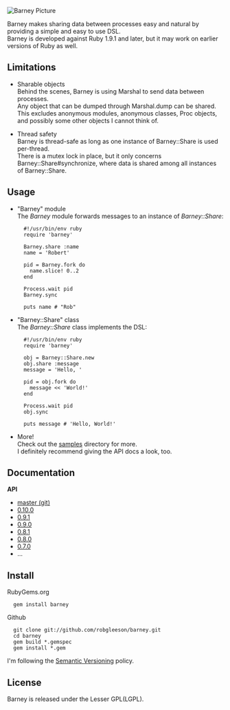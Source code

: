  ![Barney Picture](http://i.imgur.com/VblLQ.png)

Barney makes sharing data between processes easy and natural by providing a simple and easy to use DSL.  
Barney is developed against Ruby 1.9.1 and later, but it may work on earlier versions of Ruby as well.

Limitations  
-----------

* Sharable objects  
  Behind the scenes, Barney is using Marshal to send data between processes.   
  Any object that can be dumped through Marshal.dump can be shared.  
  This excludes anonymous modules, anonymous classes, Proc objects, and possibly some other objects I cannot think of.

* Thread safety  
  Barney is thread-safe as long as one instance of Barney::Share is used per-thread.  
  There is a mutex lock in place, but it only concerns Barney::Share#synchronize, where data is shared among all 
  instances of Barney::Share.

Usage
-----

* "Barney" module   
  The _Barney_ module forwards messages to an instance of _Barney::Share_: 

        #!/usr/bin/env ruby
        require 'barney'

        Barney.share :name
        name = 'Robert'

        pid = Barney.fork do 
          name.slice! 0..2
        end

        Process.wait pid
        Barney.sync

        puts name # "Rob"

* "Barney::Share" class    
  The _Barney::Share_ class implements the DSL:

        #!/usr/bin/env ruby
        require 'barney'

        obj = Barney::Share.new
        obj.share :message
        message = 'Hello, '

        pid = obj.fork do 
          message << 'World!'
        end

        Process.wait pid
        obj.sync
        
        puts message # 'Hello, World!' 
* More!  
  Check out the [samples](https://github.com/robgleeson/barney/tree/master/samples) directory for more.  
  I definitely recommend giving the API docs a look, too.

Documentation
--------------

**API**  

* [master (git)](http://rubydoc.info/github/robgleeson/barney/master/)
* [0.10.0](http://rubydoc.info/gems/barney/0.10.0/)
* [0.9.1](http://rubydoc.info/gems/barney/0.9.1/)
* [0.9.0](http://rubydoc.info/gems/barney/0.9.0/)
* [0.8.1](http://rubydoc.info/gems/barney/0.8.1/)
* [0.8.0](http://rubydoc.info/gems/barney/0.8.0/)
* [0.7.0](http://rubydoc.info/gems/barney/0.7.0)
* …

  

Install
--------

RubyGems.org  

      gem install barney

Github  

      git clone git://github.com/robgleeson/barney.git
      cd barney
      gem build *.gemspec
      gem install *.gem

I'm following the [Semantic Versioning](http://www.semver.org) policy.  


License
--------

Barney is released under the Lesser GPL(LGPL).  


